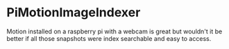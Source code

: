 # PiMotionImageIndexer

Motion installed on a raspberry pi with a webcam is great but wouldn't it be
better if all those snapshots were index searchable and easy to access.
